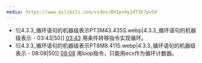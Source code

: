 ```yaml
---
media: https://www.bilibili.com/video/BV1ps4y1d73V?p=54
---
```


- ![[4.3.3_循环语句的机器级表示PT3M43.435S.webp|4.3.3_循环语句的机器级表示 - 03:43|50]] [03:43](https://www.bilibili.com/video/BV1ps4y1d73V?p=54&t=223.434955#t=03:43.43)  用条件转移指令实现循环。 
- ![[4.3.3_循环语句的机器级表示PT8M8.411S.webp|4.3.3_循环语句的机器级表示 - 08:08|50]] [08:08](https://www.bilibili.com/video/BV1ps4y1d73V?p=54&t=488.41106#t=08:08.41) 用loop指令，只能用ecx作为循环计数器。
